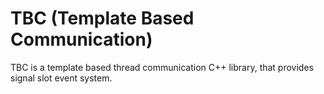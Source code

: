 # TBC (Template Based Communication)
TBC is a template based thread communication C++ library, that provides signal slot event system.
